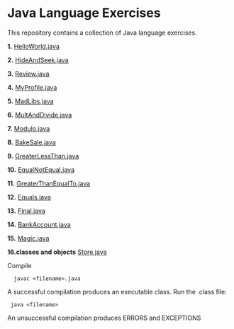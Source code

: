 # Java Language Exercises

This repository contains a collection of Java language exercises.

**1.** [HelloWorld.java](https://github.com/camillekokoko/java_lang/blob/main/HelloWorld.java)

**2.** [HideAndSeek.java](https://github.com/camillekokoko/java_lang/blob/main/HideAndSeek.java)

**3.** [Review.java](https://github.com/camillekokoko/java_lang/blob/main/Review.java)

**4.** [MyProfile.java](https://github.com/camillekokoko/java_lang/blob/main/MyProfile.java)

**5.** [MadLibs.java](https://github.com/camillekokoko/java_lang/blob/main/MadLibs.java)

**6.** [MultAndDivide.java](https://github.com/camillekokoko/java_lang/blob/main/MultAndDivide.java)

**7.** [Modulo.java](https://github.com/camillekokoko/java_lang/blob/main/Modulo.java)

**8.** [BakeSale.java](https://github.com/camillekokoko/java_lang/blob/main/BakeSale.java)

**9.** [GreaterLessThan.java](https://github.com/camillekokoko/java_lang/blob/main/GreaterLessThan.java)

**10.** [EqualNotEqual.java](https://github.com/camillekokoko/java_lang/blob/main/EqualNotEqual.java)

**11.** [GreaterThanEqualTo.java](https://github.com/camillekokoko/java_lang/blob/main/GreaterThanEqualTo.java)

**12.** [Equals.java](https://github.com/camillekokoko/java_lang/blob/main/Equals.java)

**13.** [Final.java](https://github.com/camillekokoko/java_lang/blob/main/Final.java)

**14.** [BankAccount.java](https://github.com/camillekokoko/java_lang/blob/main/BankAccount.java)

**15.** [Magic.java](https://github.com/camillekokoko/java_lang/blob/main/Magic.java)

**16.classes and objects** [Store.java](https://github.com/camillekokoko/java_lang/blob/main/Magic.java)

Compile
```
  javac <filename>.java
```

A successful compilation produces an executable class. Run the .class file:
 ```
  java <filename>
```

An unsuccessful compilation produces ERRORS and EXCEPTIONS


